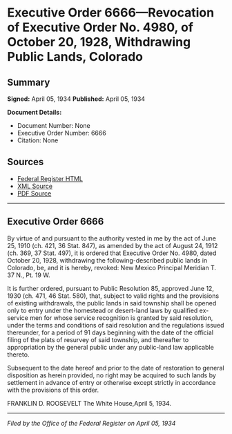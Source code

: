 # Executive Order 6666—Revocation of Executive Order No. 4980, of October 20, 1928, Withdrawing Public Lands, Colorado

## Summary

**Signed:** April 05, 1934
**Published:** April 05, 1934

**Document Details:**
- Document Number: None
- Executive Order Number: 6666
- Citation: None

## Sources
- [Federal Register HTML](https://www.presidency.ucsb.edu/documents/executive-order-6666-revocation-executive-order-no-4980-october-20-1928-withdrawing-public)
- [XML Source](None)
- [PDF Source](None)

---

## Executive Order 6666

By virtue of and pursuant to the authority vested in me by the act of June 25, 1910 (ch. 421, 36 Stat. 847), as amended by the act of August 24, 1912 (ch. 369, 37 Stat. 497), it is ordered that Executive Order No. 4980, dated October 20, 1928, withdrawing the following-described public lands in Colorado, be, and it is hereby, revoked:
New Mexico Principal Meridian
T. 37 N., Pt. 19 W.

It is further ordered, pursuant to Public Resolution 85, approved June 12, 1930 (ch. 471, 46 Stat. 580), that, subject to valid rights and the provisions of existing withdrawals, the public lands in said township shall be opened only to entry under the homestead or desert-land laws by qualified ex-service men for whose service recognition is granted by said resolution, under the terms and conditions of said resolution and the regulations issued thereunder, for a period of 91 days beginning with the date of the official filing of the plats of resurvey of said township, and thereafter to appropriation by the general public under any public-land law applicable thereto.

Subsequent to the date hereof and prior to the date of restoration to general disposition as herein provided, no right may be acquired to such lands by settlement in advance of entry or otherwise except strictly in accordance with the provisions of this order.

FRANKLIN D. ROOSEVELT
The White House,April 5, 1934.

---

*Filed by the Office of the Federal Register on April 05, 1934*
